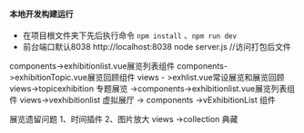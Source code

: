 #### 本地开发构建运行
- 在项目根文件夹下先后执行命令  `npm install` 、`npm run dev`
- 前台端口默认8038 http://localhost:8038
node server.js   //访问打包后文件

components->exhibitionlist.vue展览列表组件
components->exhibitionTopic.vue展览回顾组件
views - >exhlist.vue常设展览和展览回顾
views->topicexhibition 专题展览 ->components->exhibitionlist.vue展览列表组件
views->vexhibitionlist 虚拟展厅 -> components ->vExhibitionList 组件

展览遗留问题 1、时间插件 2、图片放大
views ->collection 典藏

